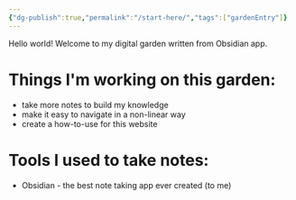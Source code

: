 ```yaml
---
{"dg-publish":true,"permalink":"/start-here/","tags":["gardenEntry"]}
---
```


Hello world! Welcome to my digital garden written from Obsidian app. 
# Things I'm working on this garden:
- take more notes to build my knowledge
- make it easy to navigate in a non-linear way
- create a how-to-use for this website 

# Tools I used to take notes:
- Obsidian - the best note taking app ever created (to me)
